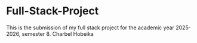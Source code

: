# Full-Stack-Project
This is the submission of my full stack project for the academic year 2025-2026, semester 8. Charbel Hobeika
